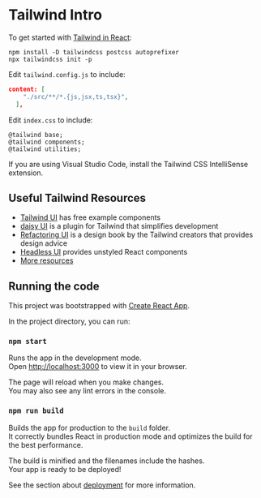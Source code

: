 # Tailwind Intro

To get started with
[Tailwind in React](https://tailwindcss.com/docs/guides/create-react-app):

```
npm install -D tailwindcss postcss autoprefixer
npx tailwindcss init -p
```

Edit `tailwind.config.js` to include:

```json
content: [
    "./src/**/*.{js,jsx,ts,tsx}",
  ],
```

Edit `index.css` to include:

```
@tailwind base;
@tailwind components;
@tailwind utilities;
```

If you are using Visual Studio Code, install the Tailwind CSS IntelliSense
extension.

## Useful Tailwind Resources

- [Tailwind UI](https://tailwindui.com/) has free example components
- [daisy UI](https://daisyui.com/) is a plugin for Tailwind that simplifies
  development
- [Refactoring UI](https://www.refactoringui.com/?ref=resources) is a design
  book by the Tailwind creators that provides design advice
- [Headless UI](https://headlessui.com/) provides unstyled React components
- [More resources](https://tailwindcss.com/resources)

## Running the code

This project was bootstrapped with
[Create React App](https://github.com/facebook/create-react-app).

In the project directory, you can run:

### `npm start`

Runs the app in the development mode.\
Open [http://localhost:3000](http://localhost:3000) to view it in your browser.

The page will reload when you make changes.\
You may also see any lint errors in the console.

### `npm run build`

Builds the app for production to the `build` folder.\
It correctly bundles React in production mode and optimizes the build for the best
performance.

The build is minified and the filenames include the hashes.\
Your app is ready to be deployed!

See the section about
[deployment](https://facebook.github.io/create-react-app/docs/deployment) for
more information.
